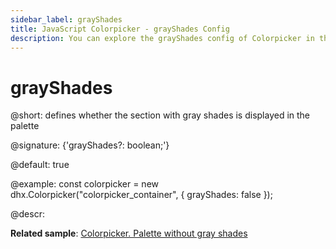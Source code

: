 ```yaml
---
sidebar_label: grayShades
title: JavaScript Colorpicker - grayShades Config 
description: You can explore the grayShades config of Colorpicker in the documentation of the DHTMLX JavaScript UI library. Browse developer guides and API reference, try out code examples and live demos, and download a free 30-day evaluation version of DHTMLX Suite 7.
---
```


# grayShades

@short: defines whether the section with gray shades is displayed in the palette

@signature: {'grayShades?: boolean;'}

@default: true

@example:
const colorpicker = new dhx.Colorpicker("colorpicker_container", {
	grayShades: false
});

@descr: 

**Related sample**: [Colorpicker. Palette without gray shades](https://snippet.dhtmlx.com/b44fp8q2)

[comment]: # (@related:colorpicker/how_to_start.md#initialize-colorpicker colorpicker/configuration.md#gray-shades)
